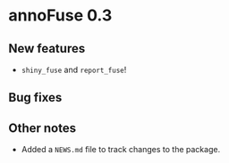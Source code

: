 # annoFuse 0.3

## New features

* `shiny_fuse` and `report_fuse`!

## Bug fixes

## Other notes

* Added a `NEWS.md` file to track changes to the package.
